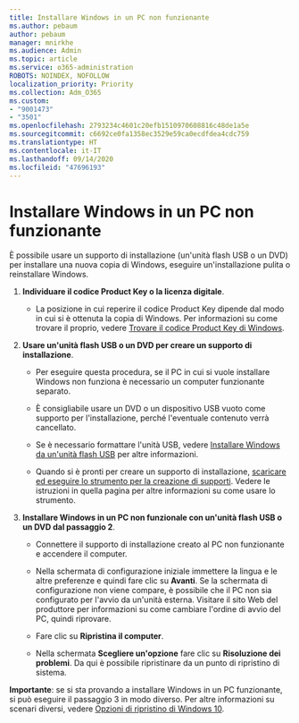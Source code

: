 ```yaml
---
title: Installare Windows in un PC non funzionante
ms.author: pebaum
author: pebaum
manager: mnirkhe
ms.audience: Admin
ms.topic: article
ms.service: o365-administration
ROBOTS: NOINDEX, NOFOLLOW
localization_priority: Priority
ms.collection: Adm_O365
ms.custom:
- "9001473"
- "3501"
ms.openlocfilehash: 2793234c4601c20efb1510970608816c48de1a5e
ms.sourcegitcommit: c6692ce0fa1358ec3529e59ca0ecdfdea4cdc759
ms.translationtype: HT
ms.contentlocale: it-IT
ms.lasthandoff: 09/14/2020
ms.locfileid: "47696193"
---
```

# <a name="install-windows-on-a-nonfunctional-pc"></a>Installare Windows in un PC non funzionante

È possibile usare un supporto di installazione (un'unità flash USB o un DVD) per installare una nuova copia di Windows, eseguire un'installazione pulita o reinstallare Windows.

1. **Individuare il codice Product Key o la licenza digitale**.

    - La posizione in cui reperire il codice Product Key dipende dal modo in cui si è ottenuta la copia di Windows. Per informazioni su come trovare il proprio, vedere [Trovare il codice Product Key di Windows](https://support.microsoft.com/help/10749/windows-10-find-product-key). 

2. **Usare un'unità flash USB o un DVD per creare un supporto di installazione**.

    - Per eseguire questa procedura, se il PC in cui si vuole installare Windows non funziona è necessario un computer funzionante separato.

    - È consigliabile usare un DVD o un dispositivo USB vuoto come supporto per l'installazione, perché l'eventuale contenuto verrà cancellato.

    - Se è necessario formattare l'unità USB, vedere [Installare Windows da un'unità flash USB](https://docs.microsoft.com/windows-hardware/manufacture/desktop/install-windows-from-a-usb-flash-drive) per altre informazioni.

    - Quando si è pronti per creare un supporto di installazione, [scaricare ed eseguire lo strumento per la creazione di supporti](https://www.microsoft.com/software-download/windows10). Vedere le istruzioni in quella pagina per altre informazioni su come usare lo strumento.

3. **Installare Windows in un PC non funzionale con un'unità flash USB o un DVD dal passaggio 2**.

    - Connettere il supporto di installazione creato al PC non funzionante e accendere il computer.

    - Nella schermata di configurazione iniziale immettere la lingua e le altre preferenze e quindi fare clic su **Avanti**. Se la schermata di configurazione non viene compare, è possibile che il PC non sia configurato per l'avvio da un'unità esterna. Visitare il sito Web del produttore per informazioni su come cambiare l'ordine di avvio del PC, quindi riprovare.

    - Fare clic su **Ripristina il computer**.

    - Nella schermata **Scegliere un'opzione** fare clic su **Risoluzione dei problemi**. Da qui è possibile ripristinare da un punto di ripristino di sistema.

**Importante**: se si sta provando a installare Windows in un PC funzionante, si può eseguire il passaggio 3 in modo diverso. Per altre informazioni su scenari diversi, vedere [Opzioni di ripristino di Windows 10](https://support.microsoft.com/help/12415/windows-10-recovery-options).
